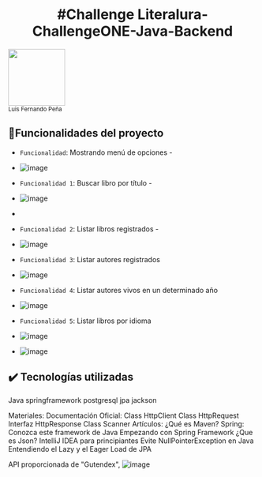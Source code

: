 <h1 align="center"> #Challenge Literalura-ChallengeONE-Java-Backend</h1>
<img align="center" src="https://github.com/Luisfernandocalixto/ConversordeMoneda-ChallengeONE-Java-Backend/assets/132792126/911ccf1c-439c-469e-a02b-18ff9d8d8d43" width=115/> <br><sub>Luis Fernando Peña</sub>

## :hammer:Funcionalidades del proyecto

- `Funcionalidad`: Mostrando menú de opciones -
- ![image](https://github.com/Luisfernandocalixto/LiterAlura---Challenge-Java/assets/132792126/7e38856c-068b-4566-a677-494a5a512954)

- `Funcionalidad 1`: Buscar libro por título -
- ![image](https://github.com/Luisfernandocalixto/LiterAlura---Challenge-Java/assets/132792126/b0452880-57eb-4407-b91d-582222ffe725)
- 
- `Funcionalidad 2`: Listar libros registrados -
- ![image](https://github.com/Luisfernandocalixto/LiterAlura---Challenge-Java/assets/132792126/b9807727-13f9-4720-84c8-e670c19943c6)

- `Funcionalidad 3`: Listar autores registrados
- ![image](https://github.com/Luisfernandocalixto/LiterAlura---Challenge-Java/assets/132792126/fffb32a2-1ad5-40fa-9b6c-bd5344f1bcb6)

- `Funcionalidad 4`: Listar autores vivos en un determinado año
- ![image](https://github.com/Luisfernandocalixto/LiterAlura---Challenge-Java/assets/132792126/82cf0083-b1c1-427f-96b4-6f23ca5219a8)

- `Funcionalidad 5`: Listar libros por idioma
- ![image](https://github.com/Luisfernandocalixto/LiterAlura---Challenge-Java/assets/132792126/885804a2-e4fe-4cfa-9e1c-f47959b24f6e)
- ![image](https://github.com/Luisfernandocalixto/LiterAlura---Challenge-Java/assets/132792126/72979849-aebb-4ed5-bbfa-8295764120a2)

## ✔️ Tecnologías utilizadas
Java
springframework
postgresql
jpa
jackson

Materiales:
Documentación Oficial:
Class HttpClient
Class HttpRequest
Interfaz HttpResponse
Class Scanner
Artículos:
¿Qué es Maven?
Spring: Conozca este framework de Java
Empezando con Spring Framework
¿Que es Json?
IntelliJ IDEA para principiantes
Evite NullPointerException en Java
Entendiendo el Lazy y el Eager Load de JPA

API proporcionada de "Gutendex", 
![image](https://github.com/Luisfernandocalixto/LiterAlura---Challenge-Java/assets/132792126/be024c13-6497-4232-b6e1-94c4e78011d3)


